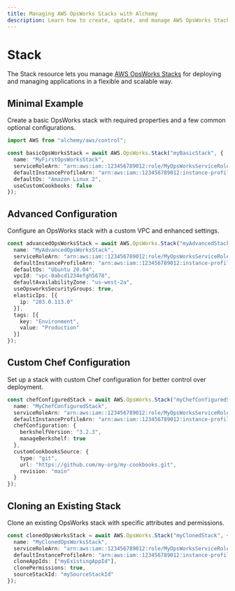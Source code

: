 ```yaml
---
title: Managing AWS OpsWorks Stacks with Alchemy
description: Learn how to create, update, and manage AWS OpsWorks Stacks using Alchemy Cloud Control.
---
```


# Stack

The Stack resource lets you manage [AWS OpsWorks Stacks](https://docs.aws.amazon.com/opsworks/latest/userguide/) for deploying and managing applications in a flexible and scalable way.

## Minimal Example

Create a basic OpsWorks stack with required properties and a few common optional configurations.

```ts
import AWS from "alchemy/aws/control";

const basicOpsWorksStack = await AWS.OpsWorks.Stack("myBasicStack", {
  name: "MyFirstOpsWorksStack",
  serviceRoleArn: "arn:aws:iam::123456789012:role/MyOpsWorksServiceRole",
  defaultInstanceProfileArn: "arn:aws:iam::123456789012:instance-profile/MyOpsWorksInstanceProfile",
  defaultOs: "Amazon Linux 2",
  useCustomCookbooks: false
});
```

## Advanced Configuration

Configure an OpsWorks stack with a custom VPC and enhanced settings.

```ts
const advancedOpsWorksStack = await AWS.OpsWorks.Stack("myAdvancedStack", {
  name: "MyAdvancedOpsWorksStack",
  serviceRoleArn: "arn:aws:iam::123456789012:role/MyOpsWorksServiceRole",
  defaultInstanceProfileArn: "arn:aws:iam::123456789012:instance-profile/MyOpsWorksInstanceProfile",
  defaultOs: "Ubuntu 20.04",
  vpcId: "vpc-0abcd1234efgh5678",
  defaultAvailabilityZone: "us-west-2a",
  useOpsworksSecurityGroups: true,
  elasticIps: [{
    ip: "203.0.113.0"
  }],
  tags: [{
    key: "Environment",
    value: "Production"
  }]
});
```

## Custom Chef Configuration

Set up a stack with custom Chef configuration for better control over deployment.

```ts
const chefConfiguredStack = await AWS.OpsWorks.Stack("myChefConfiguredStack", {
  name: "MyChefConfiguredStack",
  serviceRoleArn: "arn:aws:iam::123456789012:role/MyOpsWorksServiceRole",
  defaultInstanceProfileArn: "arn:aws:iam::123456789012:instance-profile/MyOpsWorksInstanceProfile",
  chefConfiguration: {
    berkshelfVersion: "3.2.3",
    manageBerkshelf: true
  },
  customCookbooksSource: {
    type: "git",
    url: "https://github.com/my-org/my-cookbooks.git",
    revision: "main"
  }
});
```

## Cloning an Existing Stack

Clone an existing OpsWorks stack with specific attributes and permissions.

```ts
const clonedOpsWorksStack = await AWS.OpsWorks.Stack("myClonedStack", {
  name: "MyClonedOpsWorksStack",
  serviceRoleArn: "arn:aws:iam::123456789012:role/MyOpsWorksServiceRole",
  defaultInstanceProfileArn: "arn:aws:iam::123456789012:instance-profile/MyOpsWorksInstanceProfile",
  cloneAppIds: ["myExistingAppId"],
  clonePermissions: true,
  sourceStackId: "mySourceStackId"
});
```